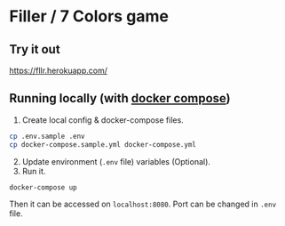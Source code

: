 # Filler / 7 Colors game

## Try it out
https://fllr.herokuapp.com/

## Running locally (with [docker compose](https://docs.docker.com/compose/install/))
  1. Create local config & docker-compose files.
```bash
cp .env.sample .env
cp docker-compose.sample.yml docker-compose.yml
```
  2. Update environment (`.env` file) variables (Optional).
  3. Run it.
```bash
docker-compose up
```
Then it can be accessed on `localhost:8080`. Port can be changed in `.env` file.


